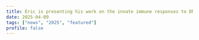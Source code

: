 ```yaml
---
title: Eric is presenting his work on the innate immune responses to DNA origami at the Society for Biomaterials meeting in Chicago
date: 2025-04-09
tags: ["news", "2025", "featured"]
profile: false
---
```



<!--more-->
